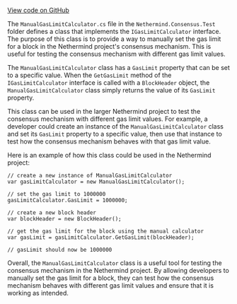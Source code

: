 [View code on GitHub](https://github.com/nethermindeth/nethermind/son/src/Nethermind/Nethermind.Consensus.Test)

The `ManualGasLimitCalculator.cs` file in the `Nethermind.Consensus.Test` folder defines a class that implements the `IGasLimitCalculator` interface. The purpose of this class is to provide a way to manually set the gas limit for a block in the Nethermind project's consensus mechanism. This is useful for testing the consensus mechanism with different gas limit values.

The `ManualGasLimitCalculator` class has a `GasLimit` property that can be set to a specific value. When the `GetGasLimit` method of the `IGasLimitCalculator` interface is called with a `BlockHeader` object, the `ManualGasLimitCalculator` class simply returns the value of its `GasLimit` property.

This class can be used in the larger Nethermind project to test the consensus mechanism with different gas limit values. For example, a developer could create an instance of the `ManualGasLimitCalculator` class and set its `GasLimit` property to a specific value, then use that instance to test how the consensus mechanism behaves with that gas limit value.

Here is an example of how this class could be used in the Nethermind project:

```
// create a new instance of ManualGasLimitCalculator
var gasLimitCalculator = new ManualGasLimitCalculator();

// set the gas limit to 1000000
gasLimitCalculator.GasLimit = 1000000;

// create a new block header
var blockHeader = new BlockHeader();

// get the gas limit for the block using the manual calculator
var gasLimit = gasLimitCalculator.GetGasLimit(blockHeader);

// gasLimit should now be 1000000
```

Overall, the `ManualGasLimitCalculator` class is a useful tool for testing the consensus mechanism in the Nethermind project. By allowing developers to manually set the gas limit for a block, they can test how the consensus mechanism behaves with different gas limit values and ensure that it is working as intended.
